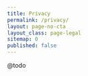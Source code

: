 ```yaml
---
title: Privacy
permalink: /privacy/
layout: page-no-cta
layout_class: page-legal
sitemap: 0
published: false
---
```


@todo